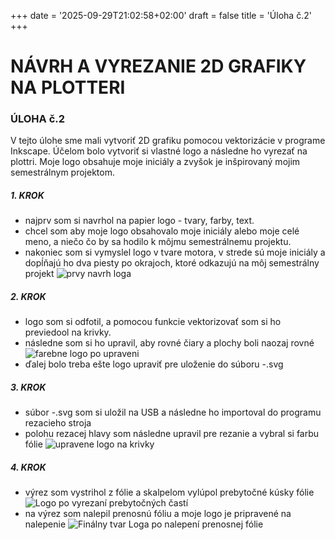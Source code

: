 +++
date = '2025-09-29T21:02:58+02:00'
draft = false
title = 'Úloha č.2'
+++
# NÁVRH A VYREZANIE 2D GRAFIKY NA PLOTTERI
<!--more-->
### ÚLOHA č.2
V tejto úlohe sme mali vytvoriť 2D grafiku pomocou vektorizácie v programe Inkscape. Účelom bolo vytvoriť si vlastné logo a následne ho vyrezať na plottri. Moje logo obsahuje moje iniciály a zvyšok je inšpirovaný mojim semestrálnym projektom. 

##### 1. KROK
- najprv som si navrhol na papier logo - tvary, farby, text. 
- chcel som aby moje logo obsahovalo moje iniciály alebo moje celé meno, a niečo čo by sa hodilo k môjmu semestrálnemu projektu.
- nakoniec som si vymyslel logo v tvare motora, v strede sú moje iniciály a dopĺňajú ho dva piesty po okrajoch, ktoré odkazujú na môj semestrálny projekt
![prvy navrh loga](/267441_ZPC_2025/images/logo1.png)
##### 2. KROK
- logo som si odfotil, a pomocou funkcie vektorizovať som si ho previedool na krivky.
- následne som si ho upravil, aby rovné čiary a plochy boli naozaj rovné
![farebne logo po upraveni](/267441_ZPC_2025/images/krok3a.png)
- ďalej bolo treba ešte logo upraviť pre uloženie do súboru -.svg
##### 3. KROK
- súbor -.svg som si uložil na USB a následne ho importoval do programu rezacieho stroja
- polohu rezacej hlavy som následne upravil pre rezanie a vybral si farbu fólie
![upravene logo na krivky](/267441_ZPC_2025/images/krok3b.png)
##### 4. KROK
- výrez som vystrihol z fólie a skalpelom vylúpol prebytočné kúsky fólie
![Logo po vyrezaní prebytočných častí](/267441_ZPC_2025/images/krok4a.jpg)
- na výrez som nalepil prenosnú fóliu a moje logo je pripravené na nalepenie
![Finálny tvar Loga po nalepení prenosnej fólie](/267441_ZPC_2025/images/krok4b.jpg)